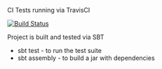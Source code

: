 
CI Tests running via TravisCI

[![Build Status](https://travis-ci.org/SharkyLV/RPS_Game_Scala.svg)](https://travis-ci.org/SharkyLV/RPS_Game_Scala)


Project is built and tested via SBT

* sbt test - to run the test suite
* sbt assembly - to build a jar with dependencies

